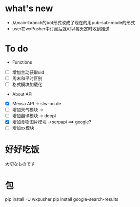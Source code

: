 # what's new
- 从main-branch的bot形式改成了现在的用pub-sub-mode的形式
- user在wxPusher中订阅后就可以每天定时收到推送

# To do
- Functions
- [ ] 增加主动获取uid
- [ ] 周末和平时区别
- [ ] 格式模块加载化
- About API 
- [x] Mensa API -> stw-on.de
- [ ] 增加天气模块 ->
- [ ] 增加翻译模块 -> deepl
- [x] 增加食物图片模块 ->serpapi ==> google?
- [ ] 增加xx模块

# 好好吃饭 
大切なものです
# 包
pip install -U wxpusher
pip install google-search-results